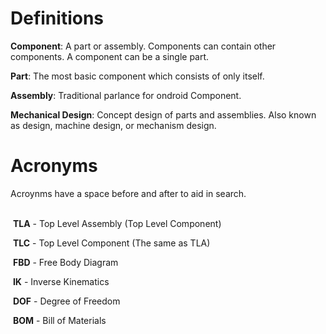 # Definitions
__Component__: A part or assembly. Components can contain other components. A component can be a single part.

__Part__: The most basic component which consists of only itself. 

__Assembly__: Traditional parlance for ondroid Component.

__Mechanical Design__: Concept design of parts and assemblies. Also known as design, machine design, or mechanism design.

# Acronyms
Acroynms have a space before and after to aid in search.<br><br>

&nbsp;__TLA__ - Top Level Assembly (Top Level Component) 

&nbsp;__TLC__ - Top Level Component (The same as TLA)

&nbsp;__FBD__ - Free Body Diagram

&nbsp;__IK__ - Inverse Kinematics

&nbsp;__DOF__ - Degree of Freedom

&nbsp;__BOM__ - Bill of Materials
